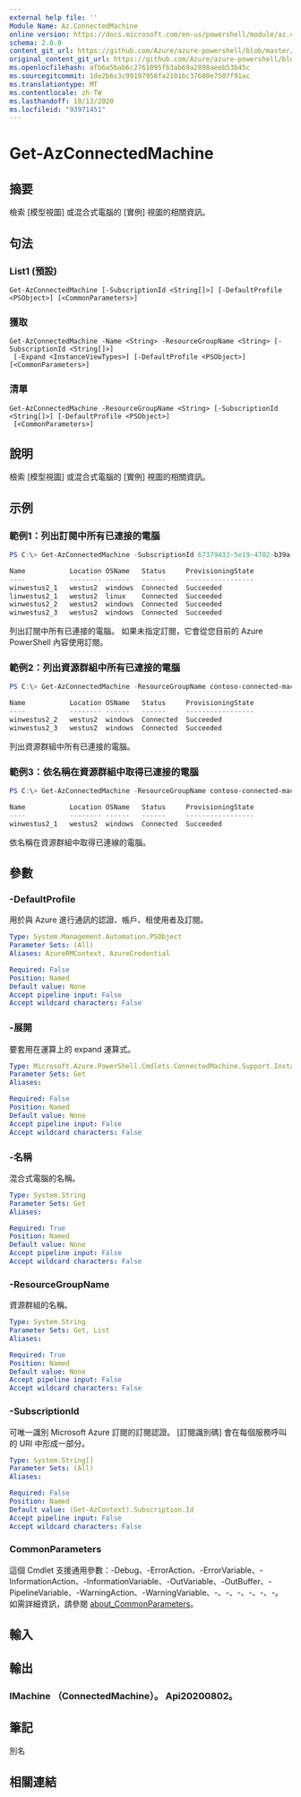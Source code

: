 ```yaml
---
external help file: ''
Module Name: Az.ConnectedMachine
online version: https://docs.microsoft.com/en-us/powershell/module/az.connectedmachine/get-azconnectedmachine
schema: 2.0.0
content_git_url: https://github.com/Azure/azure-powershell/blob/master/src/ConnectedMachine/help/Get-AzConnectedMachine.md
original_content_git_url: https://github.com/Azure/azure-powershell/blob/master/src/ConnectedMachine/help/Get-AzConnectedMachine.md
ms.openlocfilehash: afb6a5bab6c2761095fb3ab69a2898aeeb53b45c
ms.sourcegitcommit: 1de2b6c3c99197958fa2101bc37680e7507f91ac
ms.translationtype: MT
ms.contentlocale: zh-TW
ms.lasthandoff: 10/13/2020
ms.locfileid: "93971451"
---
```

# Get-AzConnectedMachine

## 摘要
檢索 [模型視圖] 或混合式電腦的 [實例] 視圖的相關資訊。

## 句法

### List1 (預設) 
```
Get-AzConnectedMachine [-SubscriptionId <String[]>] [-DefaultProfile <PSObject>] [<CommonParameters>]
```

### 獲取
```
Get-AzConnectedMachine -Name <String> -ResourceGroupName <String> [-SubscriptionId <String[]>]
 [-Expand <InstanceViewTypes>] [-DefaultProfile <PSObject>] [<CommonParameters>]
```

### 清單
```
Get-AzConnectedMachine -ResourceGroupName <String> [-SubscriptionId <String[]>] [-DefaultProfile <PSObject>]
 [<CommonParameters>]
```

## 說明
檢索 [模型視圖] 或混合式電腦的 [實例] 視圖的相關資訊。

## 示例

### 範例1：列出訂閱中所有已連接的電腦
```powershell
PS C:\> Get-AzConnectedMachine -SubscriptionId 67379433-5e19-4702-b39a-c0a03ca8d20c

Name           Location OSName   Status     ProvisioningState
----           -------- ------   ------     -----------------
winwestus2_1   westus2  windows  Connected  Succeeded
linwestus2_1   westus2  linux    Connected  Succeeded
winwestus2_2   westus2  windows  Connected  Succeeded
winwestus2_3   westus2  windows  Connected  Succeeded

```

列出訂閱中所有已連接的電腦。
如果未指定訂閱，它會從您目前的 Azure PowerShell 內容使用訂閱。

### 範例2：列出資源群組中所有已連接的電腦
```powershell
PS C:\> Get-AzConnectedMachine -ResourceGroupName contoso-connected-machines

Name           Location OSName   Status     ProvisioningState
----           -------- ------   ------     -----------------
winwestus2_2   westus2  windows  Connected  Succeeded
winwestus2_3   westus2  windows  Connected  Succeeded
```

列出資源群組中所有已連接的電腦。

### 範例3：依名稱在資源群組中取得已連接的電腦
```powershell
PS C:\> Get-AzConnectedMachine -ResourceGroupName contoso-connected-machines -Name winwestus2_1

Name           Location OSName   Status     ProvisioningState
----           -------- ------   ------     -----------------
winwestus2_1   westus2  windows  Connected  Succeeded
```

依名稱在資源群組中取得已連線的電腦。

## 參數

### -DefaultProfile
用於與 Azure 進行通訊的認證、帳戶、租使用者及訂閱。

```yaml
Type: System.Management.Automation.PSObject
Parameter Sets: (All)
Aliases: AzureRMContext, AzureCredential

Required: False
Position: Named
Default value: None
Accept pipeline input: False
Accept wildcard characters: False
```

### -展開
要套用在運算上的 expand 運算式。

```yaml
Type: Microsoft.Azure.PowerShell.Cmdlets.ConnectedMachine.Support.InstanceViewTypes
Parameter Sets: Get
Aliases:

Required: False
Position: Named
Default value: None
Accept pipeline input: False
Accept wildcard characters: False
```

### -名稱
混合式電腦的名稱。

```yaml
Type: System.String
Parameter Sets: Get
Aliases:

Required: True
Position: Named
Default value: None
Accept pipeline input: False
Accept wildcard characters: False
```

### -ResourceGroupName
資源群組的名稱。

```yaml
Type: System.String
Parameter Sets: Get, List
Aliases:

Required: True
Position: Named
Default value: None
Accept pipeline input: False
Accept wildcard characters: False
```

### -SubscriptionId
可唯一識別 Microsoft Azure 訂閱的訂閱認證。
[訂閱識別碼] 會在每個服務呼叫的 URI 中形成一部分。

```yaml
Type: System.String[]
Parameter Sets: (All)
Aliases:

Required: False
Position: Named
Default value: (Get-AzContext).Subscription.Id
Accept pipeline input: False
Accept wildcard characters: False
```

### CommonParameters
這個 Cmdlet 支援通用參數：-Debug、-ErrorAction、-ErrorVariable、-InformationAction、-InformationVariable、-OutVariable、-OutBuffer、-PipelineVariable、-WarningAction、-WarningVariable、-、-、-、-、-、-。 如需詳細資訊，請參閱 [about_CommonParameters](http://go.microsoft.com/fwlink/?LinkID=113216)。

## 輸入

## 輸出

### IMachine （ConnectedMachine）。 Api20200802。

## 筆記

別名

## 相關連結


